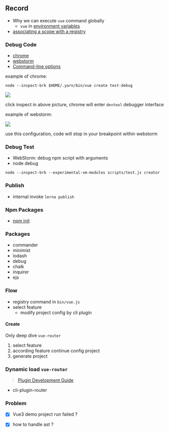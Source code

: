 ## Record

* Why we can execute `vue` command globally
  * `vue` in [environment variables](https://ss64.com/osx/syntax-env_vars.html)
* [associating a scope with a registry](https://docs.npmjs.com/cli/v8/using-npm/scope#associating-a-scope-with-a-registry)

### Debug Code

* [chrome](https://nodejs.org/en/docs/guides/debugging-getting-started/#chrome-devtools-55-microsoft-edge)
* [webstorm](https://nodejs.org/en/docs/guides/debugging-getting-started/#jetbrains-webstorm-and-other-jetbrains-ides)
* [Command-line options](https://nodejs.org/en/docs/guides/debugging-getting-started/#command-line-options)

example of chrome:

```shell
node --inspect-brk $HOME/.yarn/bin/vue create test-debug
```
![](https://cdn.jsdelivr.net/gh/wangkaiwd/drawing-bed/202205221656656.png)

click inspect in above picture, chrome will enter `devtool` debugger interface

example of webstorm:

![](https://cdn.jsdelivr.net/gh/wangkaiwd/drawing-bed/202205221719093.png)

use this configuration, code will stop in your breakpoint within webstorm

### Debug Test

* WebStorm: debug npm script with arguments
* node debug
```shell
node --inspect-brk --experimental-vm-modules scripts/test.js creator
```
### Publish

* internal invoke `lerna publish`

### Npm Packages

* [npm init](https://docs.npmjs.com/cli/v8/commands/npm-init)

### Packages
* commander
* minimist
* lodash
* debug
* chalk
* inquirer
* ejs

### Flow

* registry command in `bin/vue.js`
* select feature
  * modify project config by cli plugin  


#### Create

Only deep dive `vue-router`

1. select feature
2. according feature continue config project
3. generate project

### Dynamic load `vue-router`
> [Plugin Development Guide](https://cli.vuejs.org/dev-guide/plugin-dev.html#plugin-development-guide)

* cli-plugin-router

### Problem
- [x] Vue3 demo project run failed ?
- [x] how to handle ast ?


